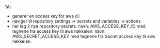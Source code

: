 1A:
- generer en access key for aws cli
- naviger til repository settings -> secrets and variables -> actions
- her lag 2 nye repository secrets. navn: AWS_ACCESS_KEY_ID med tegnene fra access key til aws nøkkelen. navn: AWS_SECRET_ACCESS_KEY med tegnene fra Secret access key til aws nøkkelen.
